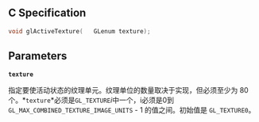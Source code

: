 ## C Specification

```c
void glActiveTexture(	GLenum texture);
```

## Parameters

**`texture`**

指定要使活动状态的纹理单元。纹理单位的数量取决于实现，但必须至少为 80 个。*`texture`*必须是`GL_TEXTURE`*i*中一个，i必须是0到`GL_MAX_COMBINED_TEXTURE_IMAGE_UNITS` - 1 的值之间。初始值是 `GL_TEXTURE0`。



